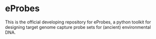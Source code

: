 # eProbes
This is the official developing repository for eProbes, a python toolkit for designing target genome capture probe sets for (ancient) environmental DNA.
